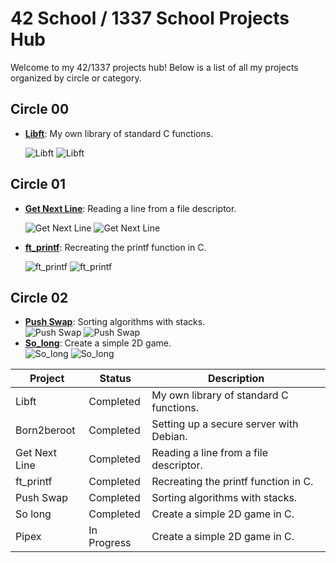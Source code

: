# 42 School / 1337 School Projects Hub

Welcome to my 42/1337 projects hub! Below is a list of all my projects organized by circle or category.

## Circle 00
- **[Libft](https://github.com/Redadaghouj/42-libft_1337)**: My own library of standard C functions.

  ![Libft](https://img.shields.io/badge/Status-Completed-brightgreen) ![Libft](https://img.shields.io/badge/Grade-125%2F100-success)

## Circle 01
- **[Get Next Line](https://github.com/Redadaghouj/42-get_next_line_1337)**: Reading a line from a file descriptor.

  ![Get Next Line](https://img.shields.io/badge/Status-Completed-brightgreen) ![Get Next Line](https://img.shields.io/badge/Grade-125%2F100-success)

- **[ft_printf](https://github.com/Redadaghouj/42-ft_printf_1337)**: Recreating the printf function in C.

  ![ft_printf](https://img.shields.io/badge/Status-In_Progress-orange) ![ft_printf](https://img.shields.io/badge/Grade-100%2F100-success)

## Circle 02
- **[Push Swap](https://github.com/Redadaghouj/42-push_swap_1337)**: Sorting algorithms with stacks.  
  ![Push Swap](https://img.shields.io/badge/Status-Not_Started-red) ![Push Swap](https://img.shields.io/badge/Grade-0%2F100-lightgrey)
- **[So_long](https://github.com/Redadaghouj/42-so_long_1337)**: Create a simple 2D game.  
  ![So_long](https://img.shields.io/badge/Status-Completed-brightgreen) ![So_long](https://img.shields.io/badge/Grade-125%2F100-success)

| Project          | Status      | Description                             |
|------------------|-------------|-----------------------------------------|
| Libft            | Completed   | My own library of standard C functions. |
| Born2beroot      | Completed   | Setting up a secure server with Debian. |
| Get Next Line    | Completed   | Reading a line from a file descriptor.  |
| ft_printf        | Completed   | Recreating the printf function in C.    |
| Push Swap        | Completed   | Sorting algorithms with stacks.         |
| So long          | Completed   | Create a simple 2D game in C.           |
| Pipex            | In Progress | Create a simple 2D game in C.           |
